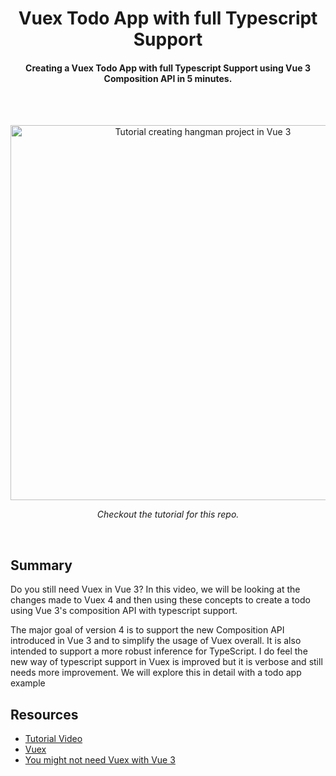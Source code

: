 <h1 align="center">
  Vuex Todo App with full Typescript Support
</h1>

<h4 align="center">Creating a Vuex Todo App with full Typescript Support using Vue 3 Composition API in 5 minutes.</h4>

<br />
<br />

<p align="center"><a href="https://www.youtube.com/watch?v=EeaYWLNXAwQ" target="_blank"><img src="https://img.youtube.com/vi/EeaYWLNXAwQ/maxresdefault.jpg" 
alt="Tutorial creating hangman project in Vue 3" width="600" /></a></p>
<p align="center"><i>Checkout the tutorial for this repo.</i></p>

<br />

## Summary

Do you still need Vuex in Vue 3? In this video, we will be looking at the changes made to Vuex 4 and then using these concepts to create a todo using Vue 3's composition API with typescript support.

The major goal of version 4 is to support the new Composition API introduced in Vue 3 and to simplify the usage of Vuex overall. It is also intended to support a more robust inference for TypeScript. I do feel the new way of typescript support in Vuex is improved but it is verbose and still needs more improvement. We will explore this in detail with a todo app example

## Resources

- [Tutorial Video](https://www.youtube.com/watch?v=EeaYWLNXAwQ)
- [Vuex](https://vuex.vuejs.org/)
- [You might not need Vuex with Vue 3](https://dev.to/blacksonic/you-might-not-need-vuex-with-vue-3-52e4)

